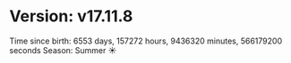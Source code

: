 # Version: v17.11.8
Time since birth: 6553 days, 157272 hours, 9436320 minutes, 566179200 seconds
Season: Summer ☀️
